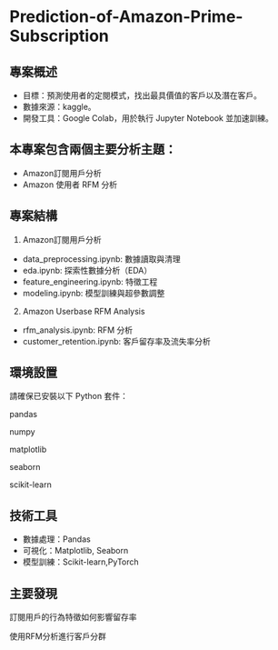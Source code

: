 # Prediction-of-Amazon-Prime-Subscription

## 專案概述
* 目標：預測使用者的定閱模式，找出最具價值的客戶以及潛在客戶。
* 數據來源：kaggle。
* 開發工具：Google Colab，用於執行 Jupyter Notebook 並加速訓練。

## 本專案包含兩個主要分析主題：
* Amazon訂閱用戶分析
* Amazon 使用者 RFM 分析

## 專案結構

1. Amazon訂閱用戶分析
* data_preprocessing.ipynb: 數據讀取與清理
* eda.ipynb: 探索性數據分析（EDA）
* feature_engineering.ipynb: 特徵工程
* modeling.ipynb: 模型訓練與超參數調整

2. Amazon Userbase RFM Analysis
* rfm_analysis.ipynb: RFM 分析
* customer_retention.ipynb: 客戶留存率及流失率分析

## 環境設置

請確保已安裝以下 Python 套件：

pandas

numpy

matplotlib

seaborn

scikit-learn

## 技術工具
* 數據處理：Pandas
* 可視化：Matplotlib, Seaborn
* 模型訓練：Scikit-learn,PyTorch
  
## 主要發現
訂閱用戶的行為特徵如何影響留存率

使用RFM分析進行客戶分群

